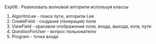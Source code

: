 Exp06 : Реализовать волновой алгоритм используя классы
1. AlgoritmLee - поиск пути, алгоритм Lee
2. CreateField - создание (генерация) поля
3. ViewField - красивое отображение поля, входа, выхода, кота, пути
4. QuestionForUser - вопрос пользователю
5. Program - точка входа